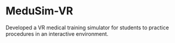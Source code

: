 # MeduSim-VR
Developed a VR medical training simulator for students to practice procedures in an interactive environment.
